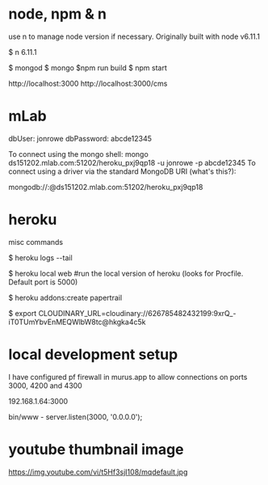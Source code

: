 node, npm & n
===

use n to manage node version if necessary. Originally built with node v6.11.1

$ n 6.11.1

$ mongod
$ mongo
$npm run build
$ npm start

http://localhost:3000
http://localhost:3000/cms

mLab
====

dbUser: jonrowe
dbPassword: abcde12345

To connect using the mongo shell:
mongo ds151202.mlab.com:51202/heroku_pxj9qp18 -u jonrowe -p abcde12345
To connect using a driver via the standard MongoDB URI (what's this?):

mongodb://<dbuser>:<dbpassword>@ds151202.mlab.com:51202/heroku_pxj9qp18


heroku
======

misc commands

$ heroku logs --tail

$ heroku local web #run the local version of heroku (looks for Procfile. Default port is 5000)

$ heroku addons:create papertrail

$ export CLOUDINARY_URL=cloudinary://626785482432199:9xrQ_-iT0TUmYbvEnMEQWlbW8tc@hkgka4c5k

local development setup
=======================

I have configured pf firewall in murus.app to allow connections on ports 3000, 4200 and 4300

192.168.1.64:3000

bin/www - server.listen(3000, '0.0.0.0');

youtube thumbnail image
=======================

https://img.youtube.com/vi/t5Hf3sjI108/mqdefault.jpg
